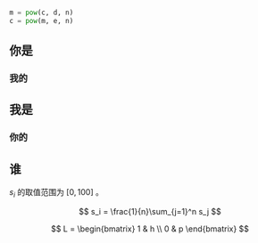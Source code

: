 ```python

m = pow(c, d, n)
c = pow(m, e, n)

```

## 你是

### 我的

## 我是

### 你的

## 谁

$s_i$ 的取值范围为 $[0,100]$ 。

$$
s_i = \frac{1}{n}\sum_{j=1}^n s_j
$$

$$
L = \begin{bmatrix}
1 & h \\
0 & p
\end{bmatrix}
$$





